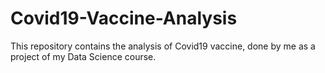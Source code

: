 # Covid19-Vaccine-Analysis
This repository contains the analysis of Covid19 vaccine, done by me as a project of my Data Science course.
